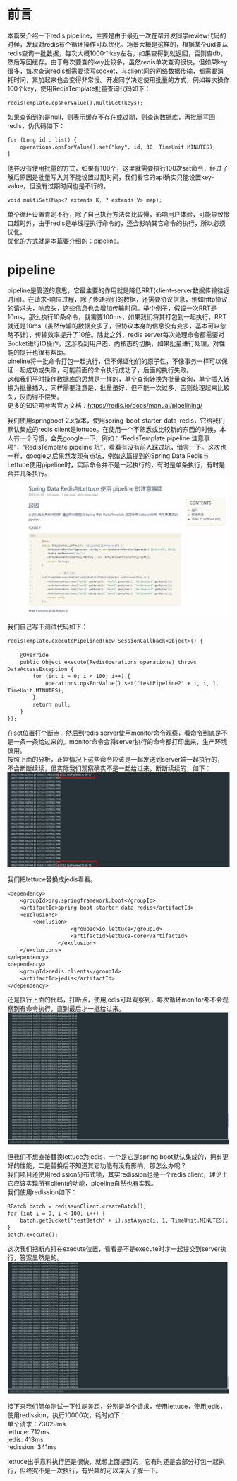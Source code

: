 # 前言
本篇来介绍一下redis pipeline，主要是由于最近一次在帮开发同学review代码的时候，发现对redis有个循环操作可以优化。场景大概是这样的，根据某个uid要从redis查询一批数据，每次大概1000个key左右，如果查得到就返回，否则查db，然后写回缓存。由于每次要查的key比较多，虽然redis单次查询很快，但如果key很多，每次查询redis都需要读写socket，与client间的网络数据传输，都需要消耗时间，累加起来也会变得非常慢。开发同学决定使用批量的方式，例如每次操作100个key，使用RedisTemplate批量查询代码如下：   
```
redisTemplate.opsForValue().multiGet(keys);
```
如果查询到的是null，则表示缓存不存在或过期，则查询数据库，再批量写回redis，伪代码如下：  
```
for (Long id : list) {
    operations.opsForValue().set("key", id, 30, TimeUnit.MINUTES);
}
```
他并没有使用批量的方式，如果有100个，这里就需要执行100次set命令，经过了解后原因是批量写入并不能设置过期时间，我们看它的api确实只能设置key-value，但没有过期时间也是不行的。
```
void multiSet(Map<? extends K, ? extends V> map);
```
单个循环设置肯定不行，除了自己执行方法会比较慢，影响用户体验，可能导致接口超时外，由于redis是单线程执行命令的，还会影响其它命令的执行，所以必须优化。    
优化的方式就是本篇要介绍的：pipeline。

# pipeline
pipeline是管道的意思，它最主要的作用就是降低RRT(client-server数据传输往返时间)。在请求-响应过程，除了传递我们的数据，还需要协议信息，例如http协议的请求头，响应头，这些信息也会增加传输时间。举个例子，假设一次RRT是10ms，那么执行10条命令，就需要100ms，如果我们将其打包到一起执行，RRT就还是10ms（虽然传输的数据变多了，但协议本身的信息没有变多，基本可以忽略不计），传输效率提升了10倍。除此之外，redis server每次处理命令都需要对Socket进行IO操作，这涉及到用户态、内核态的切换，如果批量进行处理，对性能的提升也很有帮助。    
pineline将一批命令打包一起执行，但不保证他们的原子性，不像事务一样可以保证一起成功或失败，可能前面的命令执行成功了，后面的执行失败。   
这和我们平时操作数据库的思想是一样的，单个查询转换为批量查询，单个插入转换为批量插入，同样需要注意是，批量虽好，但不能一次过多，否则处理起来比较久，反而得不偿失。    
更多的知识可参考官方文档：https://redis.io/docs/manual/pipelining/   

我们使用springboot 2.x版本，使用spring-boot-starter-data-redis，它给我们默认集成的redis client是lettuce。在使用一个不熟悉或比较新的东西的时候，本人有一个习惯，会先google一下，例如：“RedisTemplate pipeline 注意事项”，“RedisTemplate pipeline 坑”，看看有没有前人踩过坑，借鉴一下。这次也一样，google之后果然发现有点坑，例如[这篇](https://emacsist.github.io/2019/07/30/spring-data-redis%E4%B8%8Elettuce-%E4%BD%BF%E7%94%A8-pipeline-%E6%97%B6%E6%B3%A8%E6%84%8F%E4%BA%8B%E9%A1%B9/)提到的Spring Data Redis与Lettuce使用pipeline时，实际命令并不是一起执行的，有时是单条执行，有时是合并几条执行。       
![image](https://github.com/jmilktea/jtea/blob/master/redis/images/pipeline-1.png)    

我们自己写下测试代码如下：    
```
redisTemplate.executePipelined(new SessionCallback<Object>() {

	@Override
	public Object execute(RedisOperations operations) throws DataAccessException {
		for (int i = 0; i < 100; i++) {
			operations.opsForValue().set("testPipeline2" + i, i, 1, TimeUnit.MINUTES);
		}
		return null;
	}
});
```
在set位置打个断点，然后到redis server使用monitor命令观察，看命令到底是不是一条一条给过来的。monitor命令会将server执行的命令都打印出来，生产环境慎用。   
按照上面的分析，正常情况下这些命令应该是一起发送到server端一起执行的，不会断断续续，但实际我们观察确实不是一起给过来，断断续续的，如下：   
![image](https://github.com/jmilktea/jtea/blob/master/redis/images/pipeline-2.png)    

我们把lettuce替换成jedis看看。   
```
<dependency>
	<groupId>org.springframework.boot</groupId>
	<artifactId>spring-boot-starter-data-redis</artifactId>
	<exclusions>
		<exclusion>
                    <groupId>io.lettuce</groupId>
                    <artifactId>lettuce-core</artifactId>
                </exclusion>
	</exclusions>
</dependency>
<dependency>
	<groupId>redis.clients</groupId>
	<artifactId>jedis</artifactId>
</dependency>
```
还是执行上面的代码，打断点，使用jedis可以观察到，每次循环monitor都不会观察到有命令执行，直到最后才一批给过来。   
![image](https://github.com/jmilktea/jtea/blob/master/redis/images/pipeline-3.png)   

但我们不想直接替换lettuce为jedis，一个是它是spring boot默认集成的，拥有更好的性能，二是替换后不知道其它功能有没有影响，那怎么办呢？    
我们项目还使用redission分布式锁，其实redission也是一个redis client，理论上它应该实现所有client的功能，pipeline自然也有实现。    
我们使用redission如下：   
```
RBatch batch = redissonClient.createBatch();
for (int i = 0; i < 100; i++) {
	batch.getBucket("testBatch" + i).setAsync(i, 1, TimeUnit.MINUTES);
}
batch.execute();
```
这次我们把断点打在execute位置，看看是不是execute时才一起提交到server执行，答案显然是的。   
![image](https://github.com/jmilktea/jtea/blob/master/redis/images/pipeline-4.png)    

接下来我们简单测试一下性能差距，分别是单个请求，使用lettuce，使用jedis，使用redission，执行10000次，耗时如下：    
单个请求：73029ms   
lettuce: 712ms  
jedis: 413ms  
redission: 341ms

lettuce出乎意料执行还是很快，就想上面提到的，它有时还是会部分打包一起执行，但终究不是一次执行，有兴趣的可以深入了解一下。    

